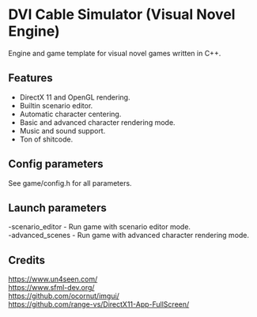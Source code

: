 # DVI Cable Simulator (Visual Novel Engine)
Engine and game template for visual novel games written in C++.

## Features

- DirectX 11 and OpenGL rendering.
- Builtin scenario editor.
- Automatic character centering.
- Basic and advanced character rendering mode.
- Music and sound support.
- Ton of shitcode.

## Config parameters

See game/config.h for all parameters.  

## Launch parameters

-scenario_editor - Run game with scenario editor mode.  
-advanced_scenes - Run game with advanced character rendering mode.  

## Credits

https://www.un4seen.com/  
https://www.sfml-dev.org/  
https://github.com/ocornut/imgui/  
https://github.com/range-vs/DirectX11-App-FullScreen/  
